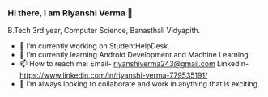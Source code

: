 ### Hi there, I am Riyanshi Verma 👋
B.Tech 3rd year, Computer Science, Banasthali Vidyapith.

- 🔭 I’m currently working on StudentHelpDesk.
- 🌱 I’m currently learning Android Development and Machine Learning.
- 📫 How to reach me: Email- riyanshiverma243@gmail.com LinkedIn- https://www.linkedin.com/in/riyanshi-verma-779535191/
- 💞️ I’m always looking to collaborate and work in anything that is exciting.
